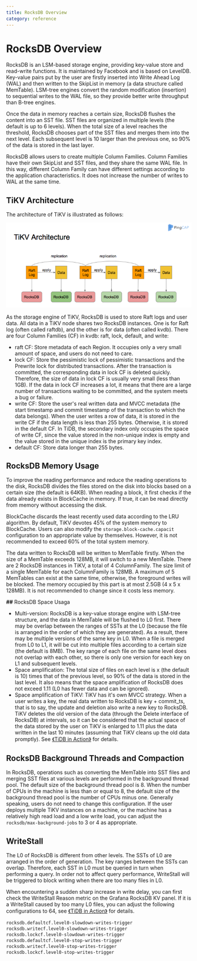 ```yaml
---
title: RocksDB Overview
category: reference
---
```


# RocksDB Overview

RocksDB is an LSM-based storage engine, providing key-value store and read-write functions. It is maintained by Facebook and is based on LevelDB. Key-value pairs put by the user are firstly inserted into Write Ahead Log (WAL) and then written to the SkipList in memory (a data structure called MemTable). LSM-tree engines convert the random modification (insertion) to sequential writes to the WAL file, so they provide better write throughput than B-tree engines.

Once the data in memory reaches a certain size, RocksDB flushes the content into an SST file. SST files are organized in multiple levels (the default is up to 6 levels). When the total size of a level reaches the threshold, RocksDB chooses part of the SST files and merges them into the next level. Each subsequent level is 10 larger than the previous one, so 90% of the data is stored in the last layer.

RocksDB allows users to create multiple Column Families. Column Families have their own SkipList and SST files, and they share the same WAL file. In this way, different Column Family can have different settings according to the application characteristics. It does not increase the number of writes to WAL at the same time.

## TiKV Architecture

The architecture of  TiKV is illustrated as follows:

![TiKV RocksDB](/media/tikv-rocksdb.png)

As the storage engine of TiKV, RocksDB is used to store Raft logs and user data. All data in a TiKV node shares two RocksDB instances. One is for Raft log (often called raftdb), and the other is for data (often called kvdb). There are four Column Families (CF) in kvdb: raft, lock, default, and write:

* raft CF: Store metadata of each Region. It occupies only a very small amount of space, and users do not need to care.
* lock CF: Store the pessimistic lock of pessimistic transactions and the Prewrite lock for distributed transactions. After the transaction is committed, the corresponding data in lock CF is deleted quickly. Therefore, the size of data in lock CF is usually very small (less than 1GB). If the data in lock CF increases a lot, it means that there are a large number of transactions waiting to be committed, and the system meets a bug or failure.
* write CF: Store the user's real written data and MVCC metadata (the start timestamp and commit timestamp of the transaction to which the data belongs). When the user writes a row of data, it is stored in the write CF if the data length is less than 255 bytes. Otherwise, it is stored in the default CF. In TiDB, the secondary index only occupies the space of write CF, since the value stored in the non-unique index is empty and the value stored in the unique index is the primary key index.
* default CF: Store data longer than 255 bytes.

## RocksDB Memory Usage

To improve the reading performance and reduce the reading operations to the disk, RocksDB divides the files stored on the disk into blocks based on a certain size (the default is 64KB). When reading a block, it first checks if the data already exists in BlockCache in memory. If true, it can be read directly from memory without accessing the disk.

BlockCache discards the least recently used data according to the LRU algorithm. By default, TiKV devotes 45% of the system memory to BlockCache. Users can also modify the `storage.block-cache.capacit` configuration to an appropriate value by themselves. However, it is not recommended to exceed 60% of the total system memory.

The data written to RocksDB will be written to MemTable firstly. When the size of a MemTable exceeds 128MB, it will switch to a new MemTable. There are 2 RocksDB instances in TiKV, a total of 4 ColumnFamily. The size limit of a single MemTable for each ColumnFamily is 128MB. A maximum of 5 MemTables can exist at the same time, otherwise, the foreground writes will be blocked. The memory occupied by this part is at most 2.5GB (4 x 5 x 128MB). It is not recommended to change since it costs less memory.

**##** RocksDB Space Usaga

* Multi-version: RocksDB is a key-value storage engine with LSM-tree structure, and the data in MemTable will be flushed to L0 first. There may be overlap between the ranges of SSTs at the L0 (because the file is arranged in the order of which they are generated). As a result, there may be multiple versions of the same key in L0. When a file is merged from L0 to L1, it will be cut into multiple files according to a certain size (the default is 8MB). The key range of each file on the same level does not overlap with each other, so there is only one version for each key on L1 and subsequent levels.
* Space amplification: The total size of files on each level is x (the default is 10) times that of the previous level, so 90% of the data is stored in the last level. It also means that the space amplification of RocksDB does not exceed 1.11 (L0 has fewer data and can be ignored).
* Space amplification of TiKV: TiKV has it's own MVCC strategy. When a user writes a key, the real data written to RocksDB is key + commit_ts, that is to say, the update and deletion also write a new key to RocksDB. TiKV deletes the old version of the data (through the Delete interface of RocksDB) at intervals, so it can be considered that the actual space of the data stored by the user on TiKV is enlarged to 1.11 plus the data written in the last 10 minutes (assuming that TiKV cleans up the old data promptly). See [《TiDB in Action》](https://github.com/pingcap-incubator/tidb-in-action/blob/master/session4/chapter7/compact.md#tikv-%E7%9A%84%E7%A9%BA%E9%97%B4%E6%94%BE%E5%A4%A7) for  details.

## RocksDB Background Threads and Compaction

In RocksDB, operations such as converting the MemTable into SST files and merging SST files at various levels are performed in the background thread pool. The default size of the background thread pool is 8. When the number of CPUs in the machine is less than or equal to 8, the default size of the background thread pool is the number of CPUs minus one. Generally speaking, users do not need to change this configuration. If the user deploys multiple TiKV instances on a machine, or the machine has a relatively high read load and a low write load, you can adjust the `rocksdb/max-background-jobs` to 3 or 4 as appropriate.

## WriteStall

The L0 of RocksDB is different from other levels. The SSTs of L0 are arranged in the order of generation. The key ranges between the SSTs can overlap. Therefore, each SST in L0 must be queried in turn when performing a  query. In order not to affect query performance, WriteStall will be triggered to block writing when there are too many files in L0.

When encountering a sudden sharp increase in write delay, you can first check the WriteStall Reason metric on the Grafana RocksDB KV panel. If it is a WriteStall caused by too many L0 files, you can adjust the following configurations to 64, see [《TiDB in Action》](https://github.com/pingcap-incubator/tidb-in-action/blob/master/session4/chapter8/threadpool-optimize.md#5-rocksdb) for details.

```
rocksdb.defaultcf.level0-slowdown-writes-trigger
rocksdb.writecf.level0-slowdown-writes-trigger
rocksdb.lockcf.level0-slowdown-writes-trigger
rocksdb.defaultcf.level0-stop-writes-trigger
rocksdb.writecf.level0-stop-writes-trigger
rocksdb.lockcf.level0-stop-writes-trigger
```